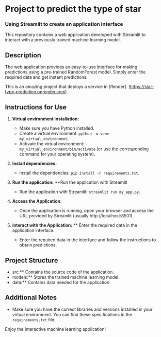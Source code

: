 # Project to predict the type of star
### Using Streamlit to create an application interface 

This repository contains a web application developed with Streamlit to interact with a previously trained machine learning model.

## Description

The web application provides an easy-to-use interface for making predictions using a pre-trained RandomForest model. Simply enter the required data and get instant predictions.

This is an amazing project that deploys a service in [Render].
(https://star-type-prediction.onrender.com).

## Instructions for Use

1. **Virtual environment installation:** 
   - Make sure you have Python installed.
   - Create a virtual environment: `python -m venv my_virtual_environment`.
   - Activate the virtual environment: `. my_virtual_environment/bin/activate` (or use the corresponding command for your operating system).

2. **Install dependencies:**
   - Install the dependencies: `pip install -r requirements.txt`.

3. **Run the application:** **Run the application with Streamlit
   - Run the application with Streamlit: `streamlit run my_app.py`.

4. **Access the Application:**
   - Once the application is running, open your browser and access the URL provided by Streamlit (usually http://localhost:8501).

5. **Interact with the Application:** ** Enter the required data in the application interface.
   - Enter the required data in the interface and follow the instructions to obtain predictions.

## Project Structure

- src:** Contains the source code of the application.
- models:** Stores the trained machine learning model.
- data:** Contains data needed for the application.

## Additional Notes

- Make sure you have the correct libraries and versions installed in your virtual environment. You can find these specifications in the `requirements.txt` file.


Enjoy the interactive machine learning application!

